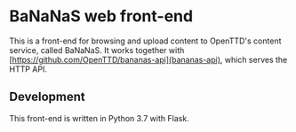 # BaNaNaS web front-end

This is a front-end for browsing and upload content to OpenTTD's content service, called BaNaNaS.
It works together with [https://github.com/OpenTTD/bananas-api](bananas-api), which serves the HTTP API.


## Development

This front-end is written in Python 3.7 with Flask.
